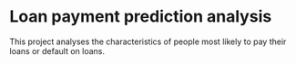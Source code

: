 # Loan payment prediction analysis

This project analyses the characteristics of people most likely to pay their loans or default on loans.

